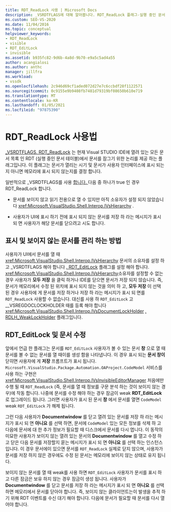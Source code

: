 ```yaml
---
title: RDT_ReadLock 사용 | Microsoft Docs
description: _VSRDTFLAGS에 대해 알아봅니다. RDT_ReadLock 플래그-실행 중인 문서 테이블의 문서를 잠그기 위한 논리를 제공 합니다.
ms.custom: SEO-VS-2020
ms.date: 11/04/2016
ms.topic: conceptual
helpviewer_keywords:
- RDT_ReadLock
- visible
- RDT_EditLock
- invisible
ms.assetid: b935fc82-9d6b-4a8d-9b70-e9a5c5ad4a55
author: acangialosi
ms.author: anthc
manager: jillfra
ms.workload:
- vssdk
ms.openlocfilehash: 2c946d69cf1aded072d27e7c6ccbdf28f1122571
ms.sourcegitcommit: 0c9155e9b9408fb7481d79319bf08650b610e719
ms.translationtype: MT
ms.contentlocale: ko-KR
ms.lasthandoff: 01/05/2021
ms.locfileid: "97875390"
---
```

# <a name="rdt_readlock-usage"></a>RDT_ReadLock 사용법

[_VSRDTFLAGS. RDT_ReadLock](<xref:Microsoft.VisualStudio.Shell.Interop._VSRDTFLAGS.RDT_ReadLock>) 는 현재 Visual STUDIO IDE에 열려 있는 모든 문서 목록 인 RDT (실행 중인 문서 테이블)에서 문서를 잠그기 위한 논리를 제공 하는 플래그입니다. 이 플래그는 문서가 열리는 시기 및 문서가 사용자 인터페이스에 표시 되는지 아니면 메모리에 표시 되지 않는지를 결정 합니다.

일반적으로 _VSRDTFLAGS를 사용 [합니다. ](<xref:Microsoft.VisualStudio.Shell.Interop._VSRDTFLAGS.RDT_ReadLock>) 다음 중 하나가 true 인 경우 RDT_ReadLock 합니다.

- 문서를 보이지 않고 읽기 전용으로 열 수 있지만 아직 소유자가 설정 되지 않았습니다 <xref:Microsoft.VisualStudio.Shell.Interop.IVsHierarchy> .

- 사용자가 UI에 표시 하기 전에 표시 되지 않는 문서를 저장 하 라는 메시지가 표시 되 면 사용자가 해당 문서를 닫으려고 시도 합니다.

## <a name="how-to-manage-visible-and-invisible-documents"></a>표시 및 보이지 않는 문서를 관리 하는 방법

사용자가 UI에서 문서를 열 때 <xref:Microsoft.VisualStudio.Shell.Interop.IVsHierarchy> 문서의 소유자를 설정 하 고 _VSRDTFLAGS 해야 합니다 [. RDT_EditLock](<xref:Microsoft.VisualStudio.Shell.Interop._VSRDTFLAGS.RDT_EditLock>) 플래그를 설정 해야 합니다. <xref:Microsoft.VisualStudio.Shell.Interop.IVsHierarchy>소유자를 설정할 수 없는 경우 사용자가 **모두 저장** 을 클릭 하거나 IDE를 닫으면 문서가 저장 되지 않습니다. 즉, 문서가 메모리에서 수정 된 위치에 표시 되지 않는 것을 의미 하 고, **모두 저장** 이 선택 된 경우 사용자에 게 문서를 저장 하거나 저장 하 라는 메시지가 표시 되 면를 `RDT_ReadLock` 사용할 수 없습니다. 대신를 사용 하 `RDT_EditLock` 고 __VSREGDOCLOCKHOLDER 때를 등록 해야 합니다 <xref:Microsoft.VisualStudio.Shell.Interop.IVsDocumentLockHolder> [. RDLH_WeakLockHolder](<xref:Microsoft.VisualStudio.Shell.Interop.__VSREGDOCLOCKHOLDER.RDLH_WeakLockHolder>) 플래그입니다.

## <a name="rdt_editlock-and-document-modification"></a>RDT_EditLock 및 문서 수정

앞에서 언급 한 플래그는 문서를 `RDT_EditLock` 사용자가 볼 수 있는 문서 **창** 으로 열 때 문서를 볼 수 없는 문서를 열 때이를 생성 함을 나타냅니다. 이 경우 표시 되는 **문서 창이** 닫히면 사용자에 게 **저장** 프롬프트가 표시 됩니다. `Microsoft.VisualStudio.Package.Automation.OAProject.CodeModel` 서비스를 사용 하는 구현은 <xref:Microsoft.VisualStudio.Shell.Interop.IVsInvisibleEditorManager> 처음에만 수행 될 때 `RDT_ReadLock` (즉, 문서를 열 때 정보를 구문 분석 하는 것이 보이지 않는 경우)에 작동 합니다. 나중에 문서를 수정 해야 하는 경우 잠금이 weak **RDT_EditLock** 로 업그레이드 됩니다. 그러면 사용자가 표시 된 문서 **창** 에서 문서를 열면 `CodeModel` weak `RDT_EditLock` 가 해제 됩니다.

그런 다음 사용자가 **Documentwindow** 를 닫고 열려 있는 문서를 저장 하 라는 메시지가 표시 되 면 **아니요** 를 선택 하면, 문서에 `CodeModel` 있는 모든 정보를 삭제 하 고 다음에 문서에 대 한 추가 정보가 필요할 때 디스크에서 문서를 다시 엽니다. 이 동작의 미묘한 사용자가 보이지 않는 열려 있는 문서의 **Documentwindow** 를 열고 수정 하 고 닫은 다음 문서를 저장할지 묻는 메시지가 표시 되 면 **아니요** 를 선택 하는 인스턴스입니다. 이 경우 문서에이 있으면 문서를 `RDT_ReadLock` 실제로 닫지 않으며, 사용자가 문서를 저장 하지 않은 경우에도 수정 된 문서는 메모리에 보이지 않는 상태로 유지 됩니다.

보이지 않는 문서를 열 때 weak를 사용 하면 `RDT_EditLock` 사용자가 문서를 표시 하 고 다른 잠금은 보유 하지 않는 경우 잠금이 생성 됩니다. 사용자가 **Documentwindow** 를 닫고 문서를 저장 하 라는 메시지가 표시 되 면 **아니요** 를 선택 하면 메모리에서 문서를 닫아야 합니다. 즉, 보이지 않는 클라이언트는이 발생을 추적 하기 위해 RDT 이벤트를 수신 대기 해야 합니다. 다음에 문서가 필요할 때 문서를 다시 열어야 합니다.

